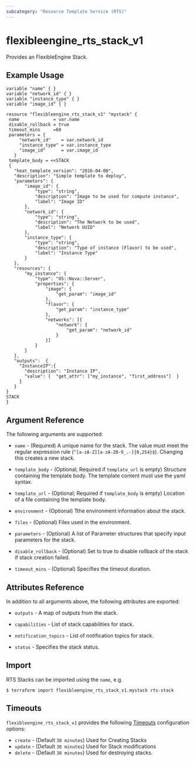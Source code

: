 ```yaml
---
subcategory: "Resource Template Service (RTS)"
---
```


# flexibleengine_rts_stack_v1

Provides an FlexibleEngine Stack.

## Example Usage

 ```hcl
 variable "name" { }
 variable "network_id" { }
 variable "instance_type" { }
 variable "image_id" { }
 
resource "flexibleengine_rts_stack_v1" "mystack" {
  name             = var.name
  disable_rollback = true
  timeout_mins     =60
  parameters = {
      "network_id"    = var.network_id
      "instance_type" = var.instance_type
      "image_id"      = var.image_id
    }
  template_body = <<STACK
  {
    "heat_template_version": "2016-04-08",
    "description": "Simple template to deploy",
    "parameters": {
        "image_id": {
            "type": "string",
            "description": "Image to be used for compute instance",
            "label": "Image ID"
        },
        "network_id": {
            "type": "string",
            "description": "The Network to be used",
            "label": "Network UUID"
        },
        "instance_type": {
            "type": "string",
            "description": "Type of instance (Flavor) to be used",
            "label": "Instance Type"
        }
    },
    "resources": {
        "my_instance": {
            "type": "OS::Nova::Server",
            "properties": {
                "image": {
                    "get_param": "image_id"
                },
                "flavor": {
                    "get_param": "instance_type"
                },
                "networks": [{
                    "network": {
                        "get_param": "network_id"
                    }
                }]
            }
        }
    },
    "outputs":  {
      "InstanceIP":{
        "description": "Instance IP",
        "value": {  "get_attr": ["my_instance", "first_address"]  }
      }
    }
}
STACK
 }
 ```

## Argument Reference

The following arguments are supported:

* `name` - (Required) A unique name for the stack. The value must meet the regular expression rule (`^[a-zA-Z][a-zA-Z0-9_.-]{0,254}$`).
  Changing this creates a new stack.

* `template_body` - (Optional; Required if `template_url` is empty) Structure containing the template body.
  The template content must use the yaml syntax.

* `template_url` - (Optional; Required if `template_body` is empty) Location of a file containing the template body.

* `environment` - (Optional) Tthe environment information about the stack.

* `files` - (Optional) Files used in the environment.

* `parameters` - (Optional) A list of Parameter structures that specify input parameters for the stack.

* `disable_rollback` - (Optional) Set to true to disable rollback of the stack if stack creation failed.

* `timeout_mins` - (Optional) Specifies the timeout duration.

## Attributes Reference

In addition to all arguments above, the following attributes are exported:

* `outputs` - A map of outputs from the stack.

* `capabilities` - List of stack capabilities for stack.

* `notification_topics` - List of notification topics for stack.

* `status` - Specifies the stack status.

## Import

RTS Stacks can be imported using the `name`, e.g.

```
$ terraform import flexibleengine_rts_stack_v1.mystack rts-stack
```

## Timeouts

`flexibleengine_rts_stack_v1` provides the following
[Timeouts](/docs/configuration/resources.html#timeouts) configuration options:

* `create` - (Default `30 minutes`) Used for Creating Stacks
* `update` - (Default `30 minutes`) Used for Stack modifications
* `delete` - (Default `30 minutes`) Used for destroying stacks.
